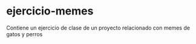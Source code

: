 # ejercicio-memes
Contiene un ejercicio de clase de un proyecto relacionado con memes de gatos y perros
